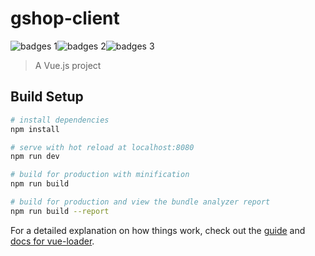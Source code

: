 # gshop-client

![badges 1](https://img.shields.io/badge/author-RyangXie-green.svg)![badges 2](https://img.shields.io/badge/license-MIT-blue.svg)![badges 3](https://img.shields.io/badge/build-passing-brightgreen.svg)

> A Vue.js project

## Build Setup  

``` bash
# install dependencies
npm install

# serve with hot reload at localhost:8080
npm run dev

# build for production with minification
npm run build

# build for production and view the bundle analyzer report
npm run build --report
```

For a detailed explanation on how things work, check out the [guide](http://vuejs-templates.github.io/webpack/) and [docs for vue-loader](http://vuejs.github.io/vue-loader).
